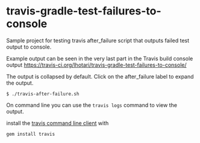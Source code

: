 travis-gradle-test-failures-to-console
======================================

Sample project for testing travis after_failure script that outputs failed test output to console.

Example output can be seen in the very last part in the Travis build console output
https://travis-ci.org/lhotari/travis-gradle-test-failures-to-console/

The output is collapsed by default. Click on the after_failure label to expand the output.
```
$ ./travis-after-failure.sh
```

On command line you can use the ```travis logs``` command to view the output.

install the [travis command line client](https://github.com/travis-ci/travis.rb#readme) with
```
gem install travis
```